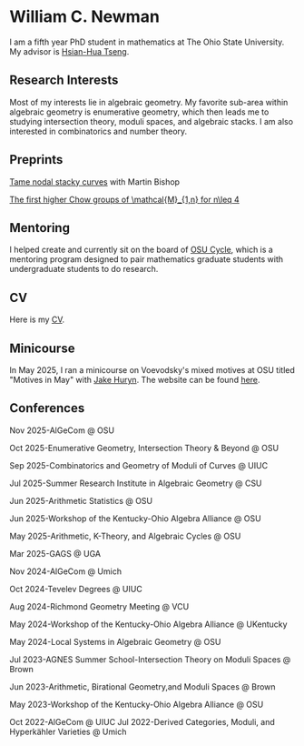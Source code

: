 # William C. Newman
I am a fifth year PhD student in mathematics at The Ohio State University. My advisor is [Hsian-Hua Tseng](https://people.math.osu.edu/tseng.109/). 
## Research Interests
Most of my interests lie in algebraic geometry. My favorite sub-area within algebraic geometry is enumerative geometry, which then leads me to studying intersection theory, moduli spaces, and algebraic stacks. I am also interested in combinatorics and number theory.  
## Preprints
[Tame nodal stacky curves](https://arxiv.org/abs/2509.20629) with Martin Bishop

[The first higher Chow groups of \mathcal{M}_{1,n} for n\leq 4](https://arxiv.org/abs/2508.20264) 
## Mentoring
I helped create and currently sit on the board of [OSU Cycle](https://math.osu.edu/undergrad/osu-cycle), which is a mentoring program designed to pair mathematics graduate students with undergraduate students to do research. 
## CV
Here is my [CV](CV.pdf).
## Minicourse
In May 2025, I ran a minicourse on Voevodsky's mixed motives at OSU titled "Motives in May" with [Jake Huryn](https://jakehuryn.github.io/). The website can be found [here](https://jakehuryn.github.io/motives-in-may/).
## Conferences
Nov 2025-AlGeCom @ OSU

Oct 2025-Enumerative  Geometry, Intersection Theory & Beyond @ OSU

Sep 2025-Combinatorics and Geometry of Moduli of Curves @ UIUC

Jul 2025-Summer Research Institute in Algebraic Geometry @ CSU

Jun 2025-Arithmetic Statistics @ OSU

Jun 2025-Workshop of the Kentucky-Ohio Algebra Alliance @ OSU

May 2025-Arithmetic, K-Theory, and Algebraic Cycles @ OSU

Mar 2025-GAGS @ UGA

Nov 2024-AlGeCom @ Umich

Oct 2024-Tevelev Degrees @ UIUC

Aug 2024-Richmond Geometry Meeting @ VCU

May 2024-Workshop of the Kentucky-Ohio Algebra Alliance @ UKentucky

May 2024-Local Systems in Algebraic Geometry @ OSU

Jul 2023-AGNES Summer School-Intersection Theory on Moduli Spaces @ Brown

Jun 2023-Arithmetic, Birational Geometry,and Moduli Spaces @ Brown

May 2023-Workshop of the Kentucky-Ohio Algebra Alliance @ OSU

Oct 2022-AlGeCom @ UIUC
Jul 2022-Derived Categories, Moduli, and Hyperkähler Varieties @ Umich

